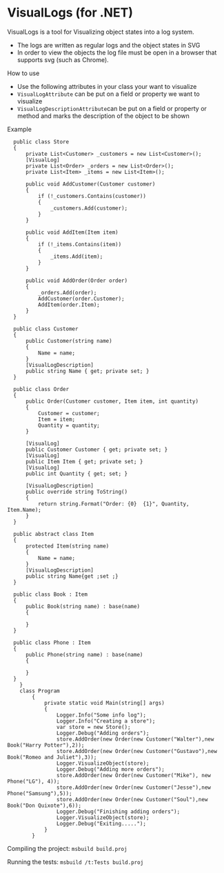 VisualLogs (for .NET)
==========

VisualLogs is a tool for Visualizing object states into a log system.

* The logs are written as regular logs and the object states in SVG
* In order to view the objects the log file must be open in a browser that supports svg (such as Chrome).

How to use
* Use the following attributes in your class your want to visualize
* `VisualLogAttribute` can be put on a field or property we want to visualize
* `VisualLogDescriptionAttribute`can be put on a field or property or method and marks the description of the object to be shown

Example


      public class Store
      {
          private List<Customer> _customers = new List<Customer>();
          [VisualLog]
          private List<Order> _orders = new List<Order>();
          private List<Item> _items = new List<Item>();
  
          public void AddCustomer(Customer customer)
          {
              if (!_customers.Contains(customer))
              {
                  _customers.Add(customer);
              }
          }
  
          public void AddItem(Item item)
          {
              if (!_items.Contains(item))
              {
                  _items.Add(item);
              }
          }
  
          public void AddOrder(Order order)
          {
              _orders.Add(order);
              AddCustomer(order.Customer);
              AddItem(order.Item);
          }
      }
  
      public class Customer
      {
          public Customer(string name)
          {
              Name = name;
          }
          [VisualLogDescription]
          public string Name { get; private set; }
      }
  
      public class Order
      {
          public Order(Customer customer, Item item, int quantity)
          {
              Customer = customer;
              Item = item;
              Quantity = quantity;
          }
  
          [VisualLog]
          public Customer Customer { get; private set; }
          [VisualLog]
          public Item Item { get; private set; }
          [VisualLog]
          public int Quantity { get; set; }
  
          [VisualLogDescription]
          public override string ToString()
          {
              return string.Format("Order: {0}  {1}", Quantity, Item.Name);
          }
      }
  
      public abstract class Item
      {
          protected Item(string name)
          {
              Name = name;
          }
          [VisualLogDescription]
          public string Name{get ;set ;}
      }
  
      public class Book : Item
      {
          public Book(string name) : base(name)
          {
              
          }
      }
  
      public class Phone : Item
      {
          public Phone(string name) : base(name)
          {
              
          }
      }
        }
        class Program
            {
                private static void Main(string[] args)
                {
                    Logger.Info("Some info log");
                    Logger.Info("Creating a store");
                    var store = new Store();
                    Logger.Debug("Adding orders");
                    store.AddOrder(new Order(new Customer("Walter"),new Book("Harry Potter"),2));
                    store.AddOrder(new Order(new Customer("Gustavo"),new Book("Romeo and Juliet"),3));
                    Logger.VisualizeObject(store);
                    Logger.Debug("Adding more orders");
                    store.AddOrder(new Order(new Customer("Mike"), new Phone("LG"), 4));
                    store.AddOrder(new Order(new Customer("Jesse"),new Phone("Samsung"),5));
                    store.AddOrder(new Order(new Customer("Soul"),new Book("Don Quixote"),6));
                    Logger.Debug("Finishing adding orders");
                    Logger.VisualizeObject(store);
                    Logger.Debug("Exiting.....");
                }
            }

Compiling the project:
`msbuild build.proj`

Running the tests:
`msbuild /t:Tests build.proj`
